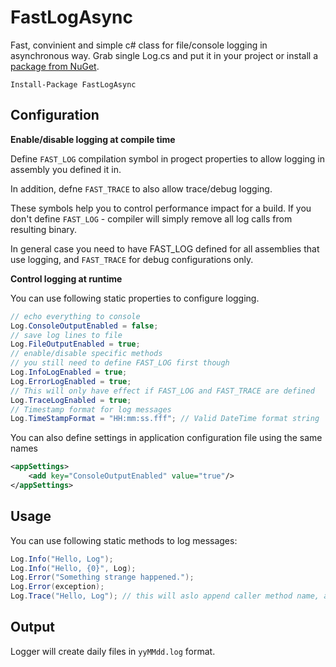 FastLogAsync
============
Fast, convinient and simple c# class for file/console logging in asynchronous way. 
Grab single Log.cs and put it in your project or install a [package from NuGet].

` Install-Package FastLogAsync `

Configuration
-------------
**Enable/disable logging at compile time**

Define `FAST_LOG` compilation symbol in progect properties to allow logging in assembly you defined it in.

In addition, defne `FAST_TRACE` to also allow trace/debug logging.

These symbols help you to control performance impact for a build. If you don't define `FAST_LOG` - compiler will simply remove all log calls from resulting binary. 

In general case you need to have FAST_LOG defined for all assemblies that use logging, and `FAST_TRACE` for debug configurations only.

**Control logging at runtime**

You can use following static properties to configure logging.
```c#
// echo everything to console
Log.ConsoleOutputEnabled = false;
// save log lines to file
Log.FileOutputEnabled = true;
// enable/disable specific methods
// you still need to define FAST_LOG first though
Log.InfoLogEnabled = true;
Log.ErrorLogEnabled = true;
// This will only have effect if FAST_LOG and FAST_TRACE are defined
Log.TraceLogEnabled = true;
// Timestamp format for log messages
Log.TimeStampFormat = "HH:mm:ss.fff"; // Valid DateTime format string 
```

You can also define settings in application configuration file using the same names
```xml
<appSettings>
    <add key="ConsoleOutputEnabled" value="true"/>
</appSettings>
```
Usage
-----
You can use following static methods to log messages:
```c#
Log.Info("Hello, Log");
Log.Info("Hello, {0}", Log);
Log.Error("Something strange happened.");
Log.Error(exception);
Log.Trace("Hello, Log"); // this will aslo append caller method name, assembly name and line numbler  
```

Output
------
Logger will create daily files in `yyMMdd.log` format.

[package from NuGet]:https://www.nuget.org/packages/FastLogAsync/

